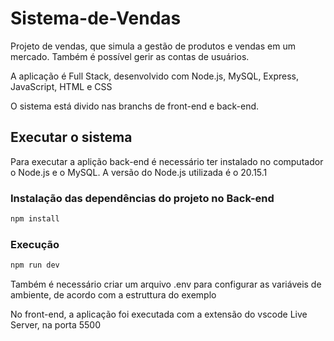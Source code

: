 # Sistema-de-Vendas
Projeto de vendas, que simula a gestão de produtos e vendas em um mercado. Também é possível gerir as contas de usuários.

A aplicação é Full Stack, desenvolvido com Node.js, MySQL, Express, JavaScript, HTML e CSS

O sistema está divido nas branchs de front-end e back-end.

## Executar o sistema

Para executar a aplição back-end é necessário ter instalado no computador o Node.js e o MySQL. A versão do Node.js utilizada é o 20.15.1

### Instalação das dependências do projeto no Back-end

```bash
npm install
```
### Execução

```bash
npm run dev
```

Também é necessário criar um arquivo .env para configurar as variáveis de ambiente, de acordo com a estruttura do exemplo

No front-end, a aplicação foi executada com a extensão do vscode Live Server, na porta 5500

